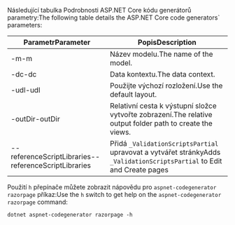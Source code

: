 <a name="codegenerator"></a> <span data-ttu-id="5270b-101">Následující tabulka Podrobnosti ASP.NET Core kódu generátorů parametry:</span><span class="sxs-lookup"><span data-stu-id="5270b-101">The following table details the ASP.NET Core code generators\` parameters:</span></span>

| <span data-ttu-id="5270b-102">Parametr</span><span class="sxs-lookup"><span data-stu-id="5270b-102">Parameter</span></span>               | <span data-ttu-id="5270b-103">Popis</span><span class="sxs-lookup"><span data-stu-id="5270b-103">Description</span></span>|
| ----------------- | ------------ |
| <span data-ttu-id="5270b-104">-m</span><span class="sxs-lookup"><span data-stu-id="5270b-104">-m</span></span>  | <span data-ttu-id="5270b-105">Název modelu.</span><span class="sxs-lookup"><span data-stu-id="5270b-105">The name of the model.</span></span> |
| <span data-ttu-id="5270b-106">-dc</span><span class="sxs-lookup"><span data-stu-id="5270b-106">-dc</span></span>  | <span data-ttu-id="5270b-107">Data kontextu.</span><span class="sxs-lookup"><span data-stu-id="5270b-107">The data context.</span></span> |
| <span data-ttu-id="5270b-108">-udl</span><span class="sxs-lookup"><span data-stu-id="5270b-108">-udl</span></span> | <span data-ttu-id="5270b-109">Použijte výchozí rozložení.</span><span class="sxs-lookup"><span data-stu-id="5270b-109">Use the default layout.</span></span> |
| <span data-ttu-id="5270b-110">-outDir</span><span class="sxs-lookup"><span data-stu-id="5270b-110">-outDir</span></span> | <span data-ttu-id="5270b-111">Relativní cesta k výstupní složce vytvořte zobrazení.</span><span class="sxs-lookup"><span data-stu-id="5270b-111">The relative output folder path to create the views.</span></span> |
| <span data-ttu-id="5270b-112">--referenceScriptLibraries</span><span class="sxs-lookup"><span data-stu-id="5270b-112">--referenceScriptLibraries</span></span> | <span data-ttu-id="5270b-113">Přidá `_ValidationScriptsPartial` upravovat a vytvářet stránky</span><span class="sxs-lookup"><span data-stu-id="5270b-113">Adds `_ValidationScriptsPartial` to Edit and Create pages</span></span> |

<span data-ttu-id="5270b-114">Použití `h` přepínače můžete zobrazit nápovědu pro `aspnet-codegenerator razorpage` příkaz:</span><span class="sxs-lookup"><span data-stu-id="5270b-114">Use the `h` switch to get help on the `aspnet-codegenerator razorpage` command:</span></span>

```console
dotnet aspnet-codegenerator razorpage -h
```
